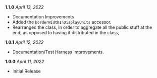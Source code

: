 **1.1.0** *April 13, 2022*

- Documentation Improvements
- Added the `borderWidthInDisplayUnits` accessor.
- Rearranged the class, in order to aggregate all the public stuff at the end, as opposed to having it distributed in the class,

**1.0.1** *April 12, 2022*

- Documentation/Test Harness Improvements.

**1.0.0** *April 11, 2022*

- Initial Release
